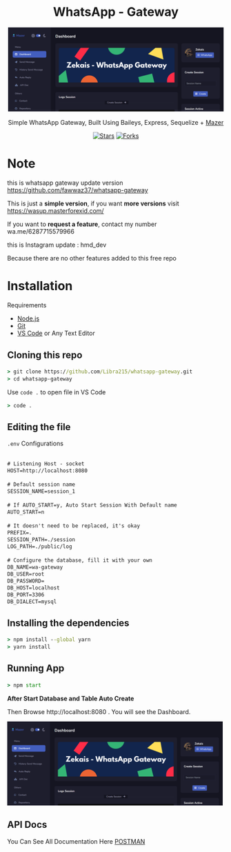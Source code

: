 <div align="center">

# **WhatsApp - Gateway**

<img src="./public/image/readme/dashboard.png" width="500" alt="Img Dashboard" >

Simple WhatsApp Gateway, Built Using Baileys, Express, Sequelize + [Mazer](https://github.com/zuramai/mazer)

</div>

<p align="center">
<a href="https://github.com/fawwaz37/whatsapp-gateway/stargazers" target="_blank"><img src="https://img.shields.io/github/stars/fawwaz37/whatsapp-gateway" alt="Stars" /></a>
<a href="https://github.com/fawwaz37/whatsapp-gateway/network/members" target="_blank"><img src="https://img.shields.io/github/forks/fawwaz37/whatsapp-gateway" alt="Forks" /></a>
</p>

# Note

this is whatsapp gateway update version https://github.com/fawwaz37/whatsapp-gateway

This is just a **simple version**, if you want **more versions** visit https://wasup.masterforexid.com/

If you want to **request a feature**, contact my number wa.me/6287715579966

this is Instagram update : hmd_dev

Because there are no other features added to this free repo

# Installation

Requirements

-   [Node.js](https://nodejs.org/en/)
-   [Git](https://git-scm.com/downloads)
-   [VS Code](https://code.visualstudio.com/download) or Any Text Editor

## Cloning this repo

```cmd
> git clone https://github.com/Libra215/whatsapp-gateway.git
> cd whatsapp-gateway
```

Use `code .` to open file in VS Code

```cmd
> code .
```

## Editing the file

`.env` Configurations

```env

# Listening Host - socket
HOST=http://localhost:8080

# Default session name
SESSION_NAME=session_1

# If AUTO_START=y, Auto Start Session With Default name
AUTO_START=n

# It doesn't need to be replaced, it's okay
PREFIX=.
SESSION_PATH=./session
LOG_PATH=./public/log

# Configure the database, fill it with your own
DB_NAME=wa-gateway
DB_USER=root
DB_PASSWORD=
DB_HOST=localhost
DB_PORT=3306
DB_DIALECT=mysql

```

## Installing the dependencies

```cmd
> npm install --global yarn
> yarn install
```

## Running App

```cmd
> npm start
```

**After Start Database and Table Auto Create**

Then Browse http://localhost:8080 . You will see the Dashboard.

<img src="./public/image/readme/dashboard.png" width="500" alt="Img Dashboard" >

## API Docs

You Can See All Documentation Here <a target="_blank" href="https://documenter.getpostman.com/view/16528402/VVXC3EjU">POSTMAN</a>
